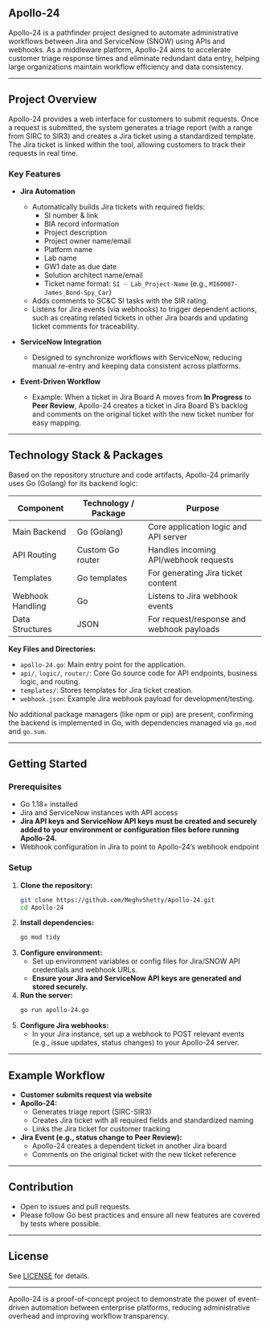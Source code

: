 ## Apollo-24

Apollo-24 is a pathfinder project designed to automate administrative workflows between Jira and ServiceNow (SNOW) using APIs and webhooks. As a middleware platform, Apollo-24 aims to accelerate customer triage response times and eliminate redundant data entry, helping large organizations maintain workflow efficiency and data consistency.

---

## Project Overview

Apollo-24 provides a web interface for customers to submit requests. Once a request is submitted, the system generates a triage report (with a range from SIRC to SIR3) and creates a Jira ticket using a standardized template. The Jira ticket is linked within the tool, allowing customers to track their requests in real time.

### Key Features

- **Jira Automation**
  - Automatically builds Jira tickets with required fields:
    - SI number & link
    - BIA record information
    - Project description
    - Project owner name/email
    - Platform name
    - Lab name
    - GW1 date as due date
    - Solution architect name/email
    - Ticket name format: `SI - Lab_Project-Name` (e.g., `MI60007-James_Bond-Spy_Car`)
  - Adds comments to SC&C SI tasks with the SIR rating.
  - Listens for Jira events (via webhooks) to trigger dependent actions, such as creating related tickets in other Jira boards and updating ticket comments for traceability.

- **ServiceNow Integration**
  - Designed to synchronize workflows with ServiceNow, reducing manual re-entry and keeping data consistent across platforms.

- **Event-Driven Workflow**
  - Example: When a ticket in Jira Board A moves from **In Progress** to **Peer Review**, Apollo-24 creates a ticket in Jira Board B’s backlog and comments on the original ticket with the new ticket number for easy mapping.

---

## Technology Stack & Packages

Based on the repository structure and code artifacts, Apollo-24 primarily uses Go (Golang) for its backend logic:

| Component          | Technology / Package    | Purpose                                      |
|--------------------|------------------------|----------------------------------------------|
| Main Backend       | Go (Golang)            | Core application logic and API server        |
| API Routing        | Custom Go router       | Handles incoming API/webhook requests        |
| Templates          | Go templates           | For generating Jira ticket content           |
| Webhook Handling   | Go                     | Listens to Jira webhook events               |
| Data Structures    | JSON                   | For request/response and webhook payloads    |

**Key Files and Directories:**
- `apollo-24.go`: Main entry point for the application.
- `api/`, `logic/`, `router/`: Core Go source code for API endpoints, business logic, and routing.
- `templates/`: Stores templates for Jira ticket creation.
- `webhook.json`: Example Jira webhook payload for development/testing.

No additional package managers (like npm or pip) are present, confirming the backend is implemented in Go, with dependencies managed via `go.mod` and `go.sum`.

---

## Getting Started

### Prerequisites

- Go 1.18+ installed
- Jira and ServiceNow instances with API access
- **Jira API keys and ServiceNow API keys must be created and securely added to your environment or configuration files before running Apollo-24.**  
- Webhook configuration in Jira to point to Apollo-24’s webhook endpoint

### Setup

1. **Clone the repository:**
   ```sh
   git clone https://github.com/MeghvShetty/Apollo-24.git
   cd Apollo-24
   ```
2. **Install dependencies:**
   ```sh
   go mod tidy
   ```
3. **Configure environment:**
   - Set up environment variables or config files for Jira/SNOW API credentials and webhook URLs.
   - **Ensure your Jira and ServiceNow API keys are generated and stored securely.**
4. **Run the server:**
   ```sh
   go run apollo-24.go
   ```
5. **Configure Jira webhooks:**
   - In your Jira instance, set up a webhook to POST relevant events (e.g., issue updates, status changes) to your Apollo-24 server.

---

## Example Workflow

- **Customer submits request via website**
- **Apollo-24:**
  - Generates triage report (SIRC-SIR3)
  - Creates Jira ticket with all required fields and standardized naming
  - Links the Jira ticket for customer tracking
- **Jira Event (e.g., status change to Peer Review):**
  - Apollo-24 creates a dependent ticket in another Jira board
  - Comments on the original ticket with the new ticket reference

---

## Contribution

- Open to issues and pull requests.
- Please follow Go best practices and ensure all new features are covered by tests where possible.

---

## License

See [LICENSE](LICENSE) for details.

---

Apollo-24 is a proof-of-concept project to demonstrate the power of event-driven automation between enterprise platforms, reducing administrative overhead and improving workflow transparency.

